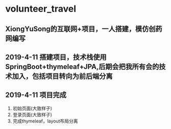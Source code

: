 # volunteer_travel

## XiongYuSong的互联网+项目，一人搭建，模仿创药网编写

## 2019-4-11 搭建项目，技术栈使用SpringBoot+thymeleaf+JPA,后期会把我所有会的技术加入，包括项目转向为前后端分离

## 2019-4-11 项目完成
1. 初始页面(大致样子)
2. 登录页面(大致样子)
3. 完成thymeleaf，layout布局分离
